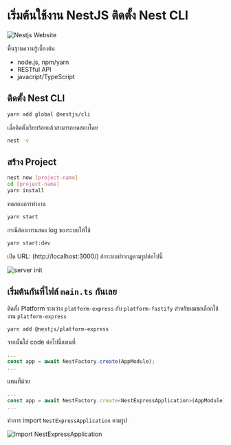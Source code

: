 # เริ่มต้นใช้งาน NestJS ติดตั้ง Nest CLI 
![Nestjs Website](https://storage.kaikannook.com/image/showimage/common/blog/6204ab0f546247d9cc24b4e2f516528d.png)

พื้นฐานความรู้เบื้องต้น
- node.js, npm/yarn
- RESTful API
- javacript/TypeScript

## ติดตั้ง Nest CLI
```bash
yarn add global @nestjs/cli
```
เมื่อติดตั้งเรียบร้อยแล้วสามารถทดสอบโดย
```bash
nest -v
```

## สร้าง Project
```bash
nest new [project-name]
cd [project-name]
yarn install
```
ทดสอบการทำงาน
```bash
yarn start
```
กรณีต้องการแสดง log ของระบบให้ใช้
```bash
yarn start:dev
```
เปิด URL: (http://localhost:3000/)
ถ้าระบบปรากฏตามรูปต่อไปนี้

![server init](https://storage.kaikannook.com/image/showimage/common/blog/10105b953eda9ecc107ebc106e452dfed43c.png)

## เริ่มต้นกันที่ไฟล์ `main.ts` กันเลย
ติดตั้ง Platform ระหว่าง `platform-express` กับ `platform-fastify` สำหรับผมขอเลือกใช้งาน `platform-express`
```bash
yarn add @nestjs/platform-express
```
จากนั้นใส่ code ต่อไปนี้แทนที่
```javascript
...
const app = await NestFactory.create(AppModule);
...
```
แทนที่ด้วย
```javascript
...
const app = await NestFactory.create<NestExpressApplication>(AppModule);
...
```
ทำการ import `NestExpressApplication` ตามรูป

![Import NestExpressApplication](https://storage.kaikannook.com/image/showimage/common/blog/f6b5be51018c7ccf54a938bd410107c3662.png)




















